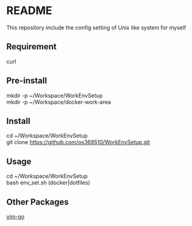 # README
This repository include the config setting of Unix like system for myself  

## Requirement
curl

## Pre-install
mkdir -p ~/Workspace/WorkEnvSetup  
mkdir -p ~/Workspace/docker-work-area  

## Install
cd ~/Workspace/WorkEnvSetup  
git clone https://github.com/os369510/WorkEnvSetup.git  

## Usage
cd ~/Workspace/WorkEnvSetup  
bash env_set.sh (docker|dotfiles)  

## Other Packages
[vim-go](https://github.com/fatih/vim-go)  
